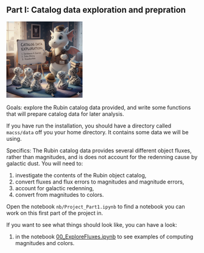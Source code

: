 ## Part I: Catalog data exploration and prepration

<img src="./images/catalog_data2.jpeg" height="200">

Goals: explore the Rubin catalog data provided, and write some functions that will prepare catalog data for later analysis.

If you have run the installation, you should have a directory called `macss/data` off you your home directory.  It contains some data we will be using.

Specifics:  The Rubin catalog data provides several different object fluxes, rather than magnitudes, and is does not account for the redenning cause by galactic dust.
You will need to:

1. investigate the contents of the Rubin object catalog,
2. convert fluxes and flux errors to magnitudes and magnitude errors,
3. account for galactic redenning,
4. convert from magnitudes to colors.

Open the notebook `nb/Project_Part1.ipynb` to find a notebook you can work on this first part of the project in.

If you want to see what things should look like, you can have a look:

1. in the notebook [00_ExploreFluxes.ipynb](https://github.com/KIPAC/MACSS/blob/main/nb/00_ExploreFluxes.ipynb) to see examples of computing magnitudes and colors.


<!--  LocalWords:  macss nb 00_ExploreFluxes.ipynb
 -->
